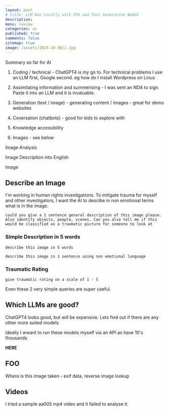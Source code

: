 ```yaml
---
layout: post
# title: LLM Run Locally with CPU and Text Generation WebUI 
description: 
menu: review
categories: ai 
published: true 
comments: false     
sitemap: true
image: /assets/2023-10-30/1.jpg
---
```


<!-- [![alt text](/assets/2023-10-10/3.jpg "email"){:width="600px"}](/assets/2023-10-10/3.jpg) -->
<!-- [![alt text](/assets/2023-10-30/1.jpg "email")](/assets/2023-10-30/1.jpg) -->

Summary so far for AI


1. Coding / technical - ChatGPT4 is my go to. For technical problems I use an LLM first, Google second. eg how do I install Wordpress on Linux
2. Assimilating information and summerising  - I was sent an NDA to sign. Paste it into an LLM and it is invaluable.
3. Generation (text / image) - generating content / images - great for demo websites
4. Coversation (chatbots) - good for kids to explore with
5. Knowledge accessibility 

6. Images - see below


Image Analysis

Image Description into English

Image 


## Describe an Image

I'm working in human rights investigations. To mitigate trauma for myself and other investigators, I want the AI to descibe in non emotional terms what is in the image.

`could you give a 1 sentence general description of this image please. Also identify objects, people, scenes. Can you also tell me if this would be classified as a traumatic picture for someone to look at`


### Simple Description in 5 words
`describe this image in 5 words`

`describe this image in 1 sentence using non emotional language`


### Traumatic Rating

`give traumatic rating on a scale of 1 - 5`



Even these 2 very simple queries are super useful. 


## Which LLMs are good?

ChatGPT4 looks good, but will be expensive. Lets find out if there are any other more suited models

ideally I wwant to run these models myself via an API
 as have 10's thousands

**HERE**


## FOO

Where is this image taken - exif data, reverse image lookup



## Videos

I tried a sample aa005 mp4 video and it failed to analyse it.
